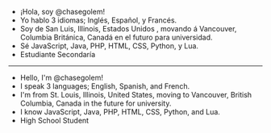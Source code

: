 - ¡Hola, soy @chasegolem!
- Yo hablo 3 idiomas; Inglés, Español, y Francés.
- Soy de San Luis, Illinois, Estados Unidos , movando á Vancouver, Columbia Británica, Canadá en el futuro para universidad.
- Sé JavaScript, Java, PHP, HTML, CSS, Python, y Lua.
- Estudiante Secondaría

-----

- Hello, I'm @chasegolem!
- I speak 3 languages; English, Spanish, and French.
- I'm from St. Louis, Illinois, United States, moving to Vancouver, British Columbia, Canada in the future for university.
- I know JavaScript, Java, PHP, HTML, CSS, Python, and Lua.
- High School Student

<!---
chasegolem/chasegolem is a ✨ special ✨ repository because its `README.md` (this file) appears on your GitHub profile.
You can click the Preview link to take a look at your changes.
--->
